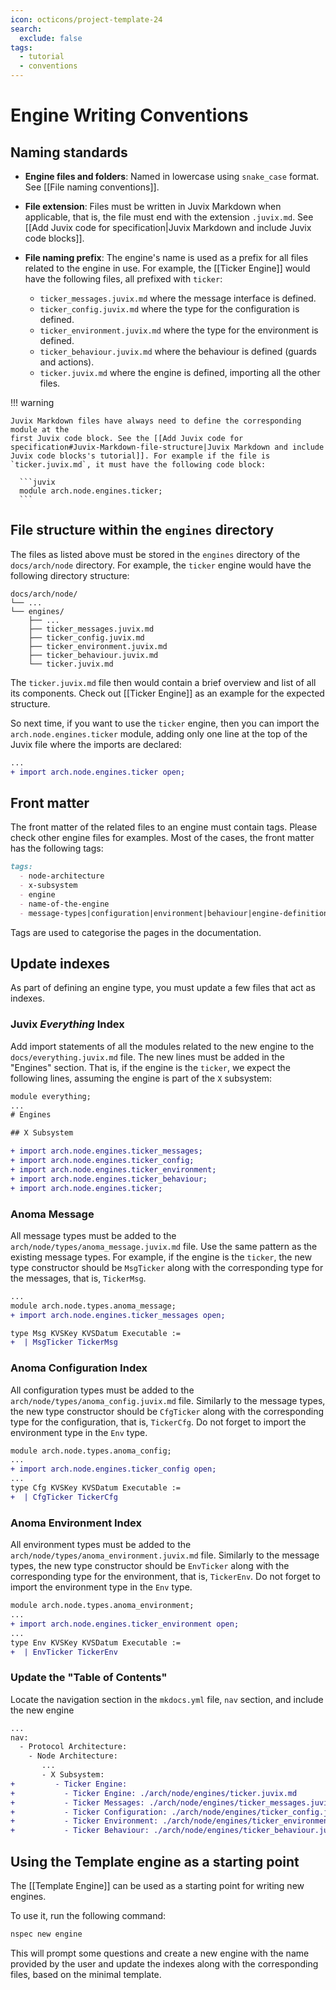 ```yaml
---
icon: octicons/project-template-24
search:
  exclude: false
tags:
  - tutorial
  - conventions
---
```


# Engine Writing Conventions

## Naming standards

<div class="annotate" markdown>

- **Engine files and folders**: Named in lowercase using `snake_case` format.
  See [[File naming conventions]].

- **File extension**: Files must be written in Juvix Markdown when applicable,
  that is, the file must end with the extension `.juvix.md`. See [[Add Juvix
  code for specification|Juvix Markdown and include Juvix code blocks]].

- **File naming prefix**: The engine's name is used as a prefix for all files
  related to the engine in use. For example, the [[Ticker Engine]] would have
  the following files, all prefixed with `ticker`:

  - `ticker_messages.juvix.md` where the message interface is defined.
  - `ticker_config.juvix.md` where the type for the configuration is defined.
  - `ticker_environment.juvix.md` where the type for the environment is defined.
  - `ticker_behaviour.juvix.md` where the behaviour is defined (guards and actions).
  - `ticker.juvix.md` where the engine is defined, importing all the other files.

</div>

!!! warning

    Juvix Markdown files have always need to define the corresponding module at the
    first Juvix code block. See the [[Add Juvix code for specification#Juvix-Markdown-file-structure|Juvix Markdown and include Juvix code blocks's tutorial]]. For example if the file is
    `ticker.juvix.md`, it must have the following code block:

      ```juvix
      module arch.node.engines.ticker;
      ```

## File structure within the `engines` directory

The files as listed above must be stored in the `engines` directory of the
`docs/arch/node` directory. For example, the `ticker` engine would
have the following directory structure:

```plaintext
docs/arch/node/
└── ...
└── engines/
    ├── ...
    ├── ticker_messages.juvix.md
    ├── ticker_config.juvix.md
    ├── ticker_environment.juvix.md
    ├── ticker_behaviour.juvix.md
    └── ticker.juvix.md
```

The `ticker.juvix.md` file then would contain a brief overview and list of all
its components. Check out [[Ticker Engine]] as an example for the expected
structure.

So next time, if you want to use the `ticker` engine, then you can import the
`arch.node.engines.ticker` module, adding only one line at the top of the Juvix
file where the imports are declared:

```diff
...
+ import arch.node.engines.ticker open;
```

## Front matter

The front matter of the related files to an engine must contain tags. Please
check other engine files for examples. Most of the cases, the front matter has
the following tags:

```markdown
tags:
  - node-architecture
  - x-subsystem
  - engine
  - name-of-the-engine
  - message-types|configuration|environment|behaviour|engine-definition
```

Tags are used to categorise the pages in the documentation.

## Update indexes

As part of defining an engine type, you must update a few files that act as indexes.

### Juvix *Everything* Index

Add import statements of all the modules related to the new engine to the
`docs/everything.juvix.md` file. The new lines must be added in the "Engines"
section. That is, if the engine is the `ticker`, we expect the following lines,
assuming the engine is part of the `X` subsystem:

```diff title="docs/everything.juvix.md"
module everything;
...
# Engines

## X Subsystem

+ import arch.node.engines.ticker_messages;
+ import arch.node.engines.ticker_config;
+ import arch.node.engines.ticker_environment;
+ import arch.node.engines.ticker_behaviour;
+ import arch.node.engines.ticker;
```


### Anoma Message

All message types must be added to the `arch/node/types/anoma_message.juvix.md` file.
Use the same pattern as the existing message types.
For example, if the engine is the `ticker`, the new type constructor should be `MsgTicker`
along with the corresponding type for the messages, that is, `TickerMsg`.

```diff title="arch/node/types/anoma_message.juvix.md"
...
module arch.node.types.anoma_message;
+ import arch.node.engines.ticker_messages open;

type Msg KVSKey KVSDatum Executable :=
+  | MsgTicker TickerMsg
```


### Anoma Configuration Index

All configuration types must be added to the `arch/node/types/anoma_config.juvix.md` file.
Similarly to the message types, the new type constructor should be `CfgTicker`
along with the corresponding type for the configuration, that is, `TickerCfg`.
Do not forget to import the environment type in the `Env` type.

```diff title="arch/node/types/anoma_config.juvix.md"
module arch.node.types.anoma_config;
...
+ import arch.node.engines.ticker_config open;
...
type Cfg KVSKey KVSDatum Executable :=
+  | CfgTicker TickerCfg
```


### Anoma Environment Index

All environment types must be added to the `arch/node/types/anoma_environment.juvix.md` file.
Similarly to the message types, the new type constructor should be `EnvTicker`
along with the corresponding type for the environment, that is, `TickerEnv`.
Do not forget to import the environment type in the `Env` type.

```diff title="arch/node/types/anoma_environment.juvix.md"
module arch.node.types.anoma_environment;
...
+ import arch.node.engines.ticker_environment open;
...
type Env KVSKey KVSDatum Executable :=
+  | EnvTicker TickerEnv
```

### Update the "Table of Contents"

Locate the navigation section in the `mkdocs.yml` file, `nav` section, and include
the new engine

```diff title="mkdocs.yml"
...
nav:
  - Protocol Architecture:
    - Node Architecture:
       ...
       - X Subsystem:
+         - Ticker Engine:
+           - Ticker Engine: ./arch/node/engines/ticker.juvix.md
+           - Ticker Messages: ./arch/node/engines/ticker_messages.juvix.md
+           - Ticker Configuration: ./arch/node/engines/ticker_config.juvix.md
+           - Ticker Environment: ./arch/node/engines/ticker_environment.juvix.md
+           - Ticker Behaviour: ./arch/node/engines/ticker_behaviour.juvix.md
```


## Using the Template engine as a starting point

The [[Template Engine]] can be used as a starting point for writing new engines.

To use it, run the following command:

```bash
nspec new engine
```

This will prompt some questions and create a new engine with the name provided
by the user and update the indexes along with the corresponding files, based on
the minimal template.
